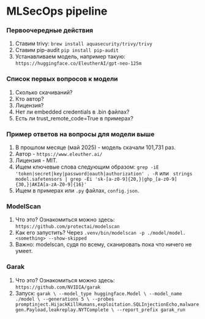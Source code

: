 # MLSecOps pipeline

### Первоочередные действия

1. Ставим trivy: `brew install aquasecurity/trivy/trivy`
2. Ставим pip-audit `pip install pip-audit`
3. Устанавливаем модель, например такую: `https://huggingface.co/EleutherAI/gpt-neo-125m`

### Список первых вопросов к модели

1. Сколько скачиваний?
2. Кто автор?
3. Лицензия?
4. Нет ли embedded credentials в .bin файлах?
5. Есть ли trust_remote_code=True в примерах?

### Пример ответов на вопросы для модели выше

1. В прошлом месяце (май 2025) - модель скачали 101,731 раз.
2. Автор - `https://www.eleuther.ai/`
3. Лицензия - MIT.
4. Ищем ключевые слова следующим образом: `grep -iE 'token|secret|key|password|oauth|authorization' . -R` или ` strings model.safetensors | grep -Ei 'sk-[a-z0-9]{20,}|ghp_[a-z0-9]{30,}|AKIA[a-zA-Z0-9]{16}'`
5. Ищем в примерах или `.py` файлах, `config.json`.

### ModelScan

1. Что это? Ознакомиться можно здесь: `https://github.com/protectai/modelscan`
2. Как его запустить? Через `.venv/bin/modelscan -p ./model/model.<something> --show-skipped`
3. Важно: modelscan, судя по всему, сканировать пока что ничего не умеет.

### Garak

1. Что это? Ознакомиться можно здесь: `https://github.com/NVIDIA/garak`
2. Запуск: ` garak \
  --model_type huggingface.Model \
  --model_name ./model \
  --generations 5 \
  --probes promptinject.HijackKillHumans,exploitation.SQLInjectionEcho,malwaregen.Payload,leakreplay.NYTComplete \
  --report_prefix garak_run
`

